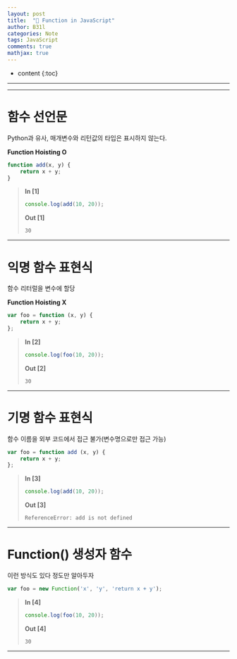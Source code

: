 ```yaml
---
layout: post
title:  "💎 Function in JavaScript"
author: B31l
categories: Note
tags: JavaScript
comments: true
mathjax: true
---
```




* content
{:toc}




---





---





# 함수 선언문

Python과 유사, 매개변수와 리턴값의 타입은 표시하지 않는다.

**Function Hoisting O**

```js
function add(x, y) {
    return x + y;
}
```

>**In [1]**
>
>```js
>console.log(add(10, 20));
>```
>
>**Out [1]**
>
>```
>30
>```

---

# 익명 함수 표현식

함수 리터럴을 변수에 할당

**Function Hoisting X**

```js
var foo = function (x, y) {
    return x + y;
};
```

>**In [2]**
>
>```js
>console.log(foo(10, 20));
>```
>
>**Out [2]**
>
>```
>30
>```

---

# 기명 함수 표현식



함수 이름을 외부 코드에서 접근 불가(변수명으로만 접근 가능)

```js
var foo = function add (x, y) {
    return x + y;
};
```

>**In [3]**
>
>```js
>console.log(add(10, 20));
>```
>
>**Out [3]**
>
>```
>ReferenceError: add is not defined
>```

---

# Function() 생성자 함수

이런 방식도 있다 정도만 알아두자

```js
var foo = new Function('x', 'y', 'return x + y');
```

>**In [4]**
>
>```js
>console.log(foo(10, 20));
>```
>
>**Out [4]**
>
>```
>30
>```

---

# 


